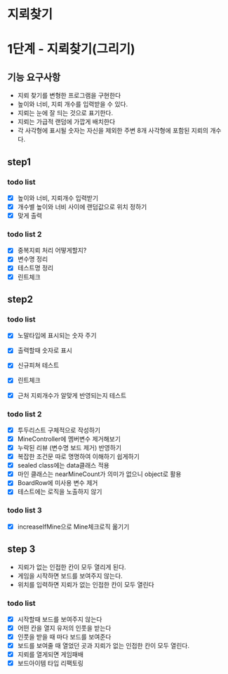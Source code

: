 # 지뢰찾기

# 1단계 - 지뢰찾기(그리기)

## 기능 요구사항
- 지뢰 찾기를 변형한 프로그램을 구현한다
- 높이와 너비, 지뢰 개수를 입력받을 수 있다.
- 지뢰는 눈에 잘 듸는 것으로 표기한다.
- 지뢰는 가급적 랜덤에 가깝게 배치한다
- 각 사각형에 표시될 숫자는 자신을 제외한 주변 8개 사각형에 포함된 지뢰의 개수다.

## step1
### todo list
- [x] 높이와 너비, 지뢰개수 입력받기
- [x] 개수별 높이와 너비 사이에 랜덤값으로 위치 정하기
- [x] 맞게 출력

### todo list 2
- [x] 중복지뢰 처리 어떻게할지?
- [x] 변수명 정리
- [x] 테스트명 정리
- [x] 린트체크

## step2

### todo list
- [x] 노말타입에 표시되는 숫자 주기
- [x] 출력할때 숫자로 표시
- [x] 신규피쳐 테스트
- [x] 린트체크
- [x] 근처 지뢰개수가 알맞게 반영되는지 테스트


### todo list 2
- [x] 투두리스트 구체적으로 작성하기
- [x] MineController에 멤버변수 제거해보기
- [x] 누락된 리뷰 (변수명 보드 제거) 반영하기
- [x] 복잡한 조건문 따로 명명하여 이해하기 쉽게하기
- [x] sealed class에는 data클래스 적용
- [x] 마인 클래스는 nearMineCount가 의미가 없으니 object로 활용
- [x] BoardRow에 미사용 변수 제거
- [x] 테스트에는 로직을 노출하지 않기

### todo list 3
- [x] increaseIfMine으로 Mine체크로직 옮기기

## step 3
- 지뢰가 없는 인접한 칸이 모두 열리게 된다.
- 게임을 시작하면 보드를 보여주지 않는다.
- 위치를 입력하면 지뢰가 없는 인접한 칸이 모두 열린다

### todo list
- [x] 시작할때 보드를 보여주지 않는다
- [x] 어떤 칸을 열지 유저의 인풋을 받는다
- [x] 인풋을 받을 때 마다 보드를 보여준다
- [x] 보드를 보여줄 때 열었던 곳과 지뢰가 없는 인접한 칸이 모두 열린다.
- [x] 지뢰를 열게되면 게임패배
- [x] 보드아이템 타입 리팩토링